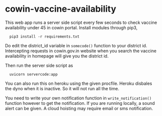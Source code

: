 # cowin-vaccine-availability
This web app runs a server side script every few seconds to check vaccine availability under 45 in cowin portal.
Install modules through pip3,
```
  pip3 install -r requirements.txt
```
  
Do edit the district_id variable in ```somecode()``` function to your district id. Intercepting requests in cowin.gov.in website when you search the vaccine availability in homepage will give you the district id.

Then run the server side script as
```
  uvicorn servercode:app
 ```
  
You can also run this on heroku using the given procfile. Heroku disbales the dyno when it is inactive. So it will not run all the time.

You need to write your own notification function in ```write_notification() ```function however to get the notification. If you are running locally, a sound alert can be given. A cloud hoisting may require email or sms notification.
